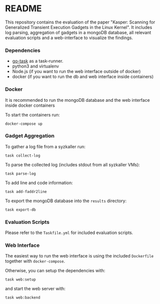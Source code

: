 # README

This repository contains the evaluation of the paper "Kasper: Scanning for Generalized Transient Execution Gadgets in the Linux Kernel".
It includes log parsing, aggregation of gadgets in a mongoDB database, all relevant evaluation scripts and a web-interface to visualize the findings.

### Dependencies

- [go-task](https://taskfile.dev/#/installation) as a task-runner.
- python3 and virtualenv
- Node.js (if you want to run the web interface outside of docker)
- docker (if you want to run the db and web interface inside containers)

### Docker
It is recommended to run the mongoDB database and the web interface inside docker containers

To start the containers run:
```
docker-compose up
```

### Gadget Aggregation

To gather a log file from a syzkaller run:
```
task collect-log
```

To parse the collected log (includes stdout from all syzkaller VMs):
```
task parse-log
```

To add line and code information:
```
task add-faddr2line
```

To export the mongoDB database into the `results` directory:
```
task export-db
```

### Evaluation Scripts

Please refer to the `Taskfile.yml` for included evaluation scripts.

### Web Interface

The easiest way to run the web interface is using the included `Dockerfile` together with `docker-compose`.

Otherwise, you can setup the dependencies with:
```
task web:setup
```

and start the web server with:
```
task web:backend
```
